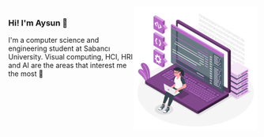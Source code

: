 <!--![cover](sd.png)-->
<img align="right" width="250px" src="nmd.png" style="max-width:100%;">

### Hi! I'm Aysun :raising_hand:


I'm a computer science and engineering student at Sabancı University. Visual computing, HCI, HRI and AI are the areas that interest me the most :sparkler:
<!--
- :computer: I'm currently learning Frontend Web Development
- :mag_right: I’m currently working on a website project for students
- 👯 I’m open to collaborate on everything!

-->

<!--
**aysuno/aysuno** is a ✨ _special_ ✨ repository because its `README.md` (this file) appears on your GitHub profile.

Here are some ideas to get you started:

- 🔭 I’m currently working on ...
- 🌱 I’m currently learning ...
- 👯 I’m looking to collaborate on ...
- 🤔 I’m looking for help with ...
- 💬 Ask me about ...
- 📫 How to reach me: ...
- 😄 Pronouns: ...
- ⚡ Fun fact: ...

